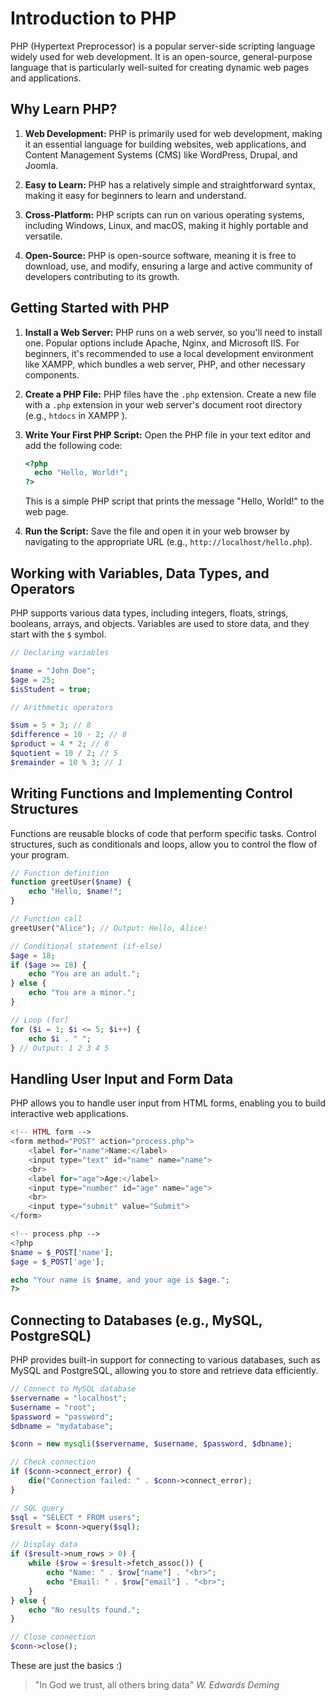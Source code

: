 # Introduction to PHP

PHP (Hypertext Preprocessor) is a popular server-side scripting language widely used for web development. It is an open-source, general-purpose language that is particularly well-suited for creating dynamic web pages and applications.

## Why Learn PHP?

1. **Web Development:** PHP is primarily used for web development, making it an essential language for building websites, web applications, and Content Management Systems (CMS) like WordPress, Drupal, and Joomla.

2. **Easy to Learn:** PHP has a relatively simple and straightforward syntax, making it easy for beginners to learn and understand.

3. **Cross-Platform:** PHP scripts can run on various operating systems, including Windows, Linux, and macOS, making it highly portable and versatile.

4. **Open-Source:** PHP is open-source software, meaning it is free to download, use, and modify, ensuring a large and active community of developers contributing to its growth.

## Getting Started with PHP

1. **Install a Web Server:** PHP runs on a web server, so you'll need to install one. Popular options include Apache, Nginx, and Microsoft IIS. For beginners, it's recommended to use a local development environment like XAMPP, which bundles a web server, PHP, and other necessary components.

2. **Create a PHP File:** PHP files have the `.php` extension. Create a new file with a `.php` extension in your web server's document root directory (e.g., `htdocs` in XAMPP ).

3. **Write Your First PHP Script:** Open the PHP file in your text editor and add the following code:

   ```php
   <?php
     echo "Hello, World!";
   ?>
   ```

   This is a simple PHP script that prints the message "Hello, World!" to the web page.

4. **Run the Script:** Save the file and open it in your web browser by navigating to the appropriate URL (e.g., `http://localhost/hello.php`).


## Working with Variables, Data Types, and Operators

PHP supports various data types, including integers, floats, strings, booleans, arrays, and objects. Variables are used to store data, and they start with the `$` symbol.

```php
// Declaring variables

$name = "John Doe";
$age = 25;
$isStudent = true;

// Arithmetic operators

$sum = 5 + 3; // 8
$difference = 10 - 2; // 8
$product = 4 * 2; // 8
$quotient = 10 / 2; // 5
$remainder = 10 % 3; // 1
```

## Writing Functions and Implementing Control Structures

Functions are reusable blocks of code that perform specific tasks. Control structures, such as conditionals and loops, allow you to control the flow of your program.

```php
// Function definition
function greetUser($name) {
    echo "Hello, $name!";
}

// Function call
greetUser("Alice"); // Output: Hello, Alice!

// Conditional statement (if-else)
$age = 18;
if ($age >= 18) {
    echo "You are an adult.";
} else {
    echo "You are a minor.";
}

// Loop (for)
for ($i = 1; $i <= 5; $i++) {
    echo $i . " ";
} // Output: 1 2 3 4 5
```

## Handling User Input and Form Data

PHP allows you to handle user input from HTML forms, enabling you to build interactive web applications.

```php
<!-- HTML form -->
<form method="POST" action="process.php">
    <label for="name">Name:</label>
    <input type="text" id="name" name="name">
    <br>
    <label for="age">Age:</label>
    <input type="number" id="age" name="age">
    <br>
    <input type="submit" value="Submit">
</form>

<!-- process.php -->
<?php
$name = $_POST['name'];
$age = $_POST['age'];

echo "Your name is $name, and your age is $age.";
?>
```

## Connecting to Databases (e.g., MySQL, PostgreSQL)

PHP provides built-in support for connecting to various databases, such as MySQL and PostgreSQL, allowing you to store and retrieve data efficiently.

```php
// Connect to MySQL database
$servername = "localhost";
$username = "root";
$password = "password";
$dbname = "mydatabase";

$conn = new mysqli($servername, $username, $password, $dbname);

// Check connection
if ($conn->connect_error) {
    die("Connection failed: " . $conn->connect_error);
}

// SQL query
$sql = "SELECT * FROM users";
$result = $conn->query($sql);

// Display data
if ($result->num_rows > 0) {
    while ($row = $result->fetch_assoc()) {
        echo "Name: " . $row["name"] . "<br>";
        echo "Email: " . $row["email"] . "<br>";
    }
} else {
    echo "No results found.";
}

// Close connection
$conn->close();
```

These are just the basics :)

> "In God we trust, all others bring data" _W. Edwards Deming_